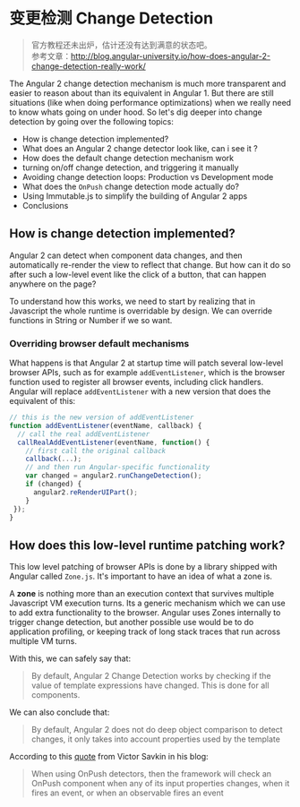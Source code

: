 # 变更检测 Change Detection

> 官方教程还未出炉，估计还没有达到满意的状态吧。   
> 参考文章：http://blog.angular-university.io/how-does-angular-2-change-detection-really-work/

The Angular 2 change detection mechanism is much more transparent and easier to reason about than its equivalent in Angular 1. But there are still situations (like when doing performance optimizations) when we really need to know whats going on under hood. So let's dig deeper into change detection by going over the following topics:

* How is change detection implemented?
* What does an Angular 2 change detector look like, can i see it ?
* How does the default change detection mechanism work
* turning on/off change detection, and triggering it manually
* Avoiding change detection loops: Production vs Development mode
* What does the `OnPush` change detection mode actually do?
* Using Immutable.js to simplify the building of Angular 2 apps
* Conclusions

## How is change detection implemented?

Angular 2 can detect when component data changes, and then automatically re-render the view to reflect that change. But how can it do so after such a low-level event like the click of a button, that can happen anywhere on the page?

To understand how this works, we need to start by realizing that in Javascript the whole runtime is overridable by design. We can override functions in String or Number if we so want.

### Overriding browser default mechanisms

What happens is that Angular 2 at startup time will patch several low-level browser APIs, such as for example `addEventListener`, which is the browser function used to register all browser events, including click handlers. Angular will replace `addEventListener` with a new version that does the equivalent of this:

```ts
// this is the new version of addEventListener
function addEventListener(eventName, callback) {
  // call the real addEventListener
  callRealAddEventListener(eventName, function() {
    // first call the original callback
    callback(...);
    // and then run Angular-specific functionality
    var changed = angular2.runChangeDetection();
    if (changed) {
      angular2.reRenderUIPart();
    }
 });
}
```

## How does this low-level runtime patching work?

This low level patching of browser APIs is done by a library shipped with Angular called `Zone.js`. It's important to have an idea of what a zone is.

A **zone** is nothing more than an execution context that survives multiple Javascript VM execution turns. Its a generic mechanism which we can use to add extra functionality to the browser. Angular uses Zones internally to trigger change detection, but another possible use would be to do application profiling, or keeping track of long stack traces that run across multiple VM turns.



With this, we can safely say that:

> By default, Angular 2 Change Detection works by checking if the value of template expressions have changed. This is done for all components.

We can also conclude that:

> By default, Angular 2 does not do deep object comparison to detect changes, it only takes into account properties used by the template


According to this [quote](http://victorsavkin.com/post/110170125256/change-detection-in-angular-2) from Victor Savkin in his blog:

> When using OnPush detectors, then the framework will check an OnPush component when any of its input properties changes, when it fires an event, or when an observable fires an event


